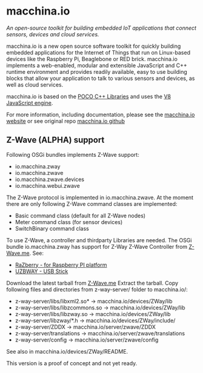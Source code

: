 macchina.io
===========

*An open-source toolkit for building embedded IoT applications that connect sensors, devices and cloud services.*
						
macchina.io is a new open source software toolkit for quickly building
embedded applications for the Internet of Things that run on Linux-based
devices like the Raspberry Pi, Beaglebone or RED brick. macchina.io
implements a web-enabled, modular and extensible JavaScript and C++
runtime environment and provides readily available, easy to use building
blocks that allow your application to talk to various sensors and
devices, as well as cloud services.

macchina.io is based on the [POCO C++ Libraries](http://pocoproject.org) and
uses the [V8 JavaScript engine](https://code.google.com/p/v8/).

For more information, including documentation, please see the 
[macchina.io website](http://macchina.io) or see original repo
[macchina.io github](https://github.com/macchina-io/macchina.io)


Z-Wave (ALPHA) support
-----------------------

Following OSGi bundles implements Z-Wave support: 
 * io.macchina.zway
 * io.macchina.zwave
 * io.macchina.zwave.devices
 * io.macchina.webui.zwave
 
The Z-Wave protocol is implemented in io.macchina.zwave. At the moment there
are only following Z-Wave command classes are implemented:
 * Basic command class (default for all Z-Wave nodes)
 * Meter command class (for sensor devices)
 * SwitchBinary command class
 
To use Z-Wave, a controller and thirdparty Libraries are needed. 
The OSGi bundle io.macchina.zway has support for Z-Way Z-Wave Controller 
from [Z-Wave.me](http://www.zwave.me). See:
 * [RaZberry - for Raspberry PI platform](http://razberry.z-wave.me/)
 * [UZBWAY - USB Stick](http://www.zwave.me/index.php?id=28)

Download the latest tarball from [Z-Wave.me](http://razberry.zwave.me/z-way-server/)
Extract the tarball.
Copy following files and directories from z-way-server/ folder to macchina.io/:
- z-way-server/libs/libxml2.so*    -> macchina.io/devices/ZWay/lib
- z-way-server/libs/libzcommons.so -> macchina.io/devices/ZWay/lib
- z-way-server/libs/libzway.so     -> macchina.io/devices/ZWay/lib
- z-way-server/libzway/*.h         -> macchina.io/devices/ZWay/include/
- z-way-server/ZDDX                -> macchina.io/server/zwave/ZDDX
- z-way-server/translations        -> macchina.io/server/zwave/translations
- z-way-server/config              -> macchina.io/server/zwave/config

See also in macchina.io/devices/ZWay/README.

This version is a proof of concept and not yet ready.

